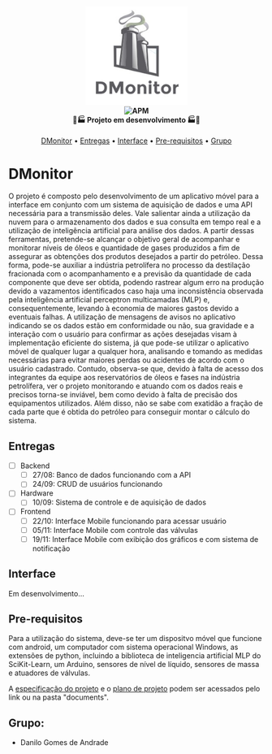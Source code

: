 <h4 align="center">
<img src="https://github.com/danilogoan/DMonitor/blob/main/icons/Logov2.jpg" width="200"><br>
	<img alt="APM" src="https://img.shields.io/apm/l/vim-mode"><br>
       🚧🏭 Projeto em desenvolvimento 🏭🚧
</h4>

<p align="center">
 <a href="#DMonitor">DMonitor</a> • 
 <a href="#Entregas">Entregas</a> • 
 <a href="#Interface">Interface</a> • 
 <a href="#Pre-requisitos">Pre-requisitos</a> • 
 <a href="#Grupo">Grupo</a>
</p>

# DMonitor
O projeto é composto pelo desenvolvimento de um aplicativo móvel para a interface em conjunto com um sistema de aquisição de dados e uma API necessária para a transmissão deles. Vale salientar ainda a utilização da nuvem para o armazenamento dos dados e sua consulta em tempo real e a utilização de inteligência artificial para análise dos dados.
A partir dessas ferramentas, pretende-se alcançar o objetivo geral de acompanhar e monitorar níveis de óleos e quantidade de gases produzidos a fim de assegurar as obtenções dos produtos desejados a partir do petróleo. Dessa forma, pode-se auxiliar a indústria petrolífera no processo da destilação fracionada com o acompanhamento e a previsão da quantidade de cada componente que deve ser obtida, podendo rastrear algum erro na produção devido a vazamentos identificados caso haja uma inconsistência observada pela inteligência artificial perceptron multicamadas (MLP) e, consequentemente, levando à economia de maiores gastos devido a eventuais falhas. 
A utilização de mensagens de avisos no aplicativo indicando se os dados estão em conformidade ou não, sua gravidade e a interação com o usuário para confirmar as ações desejadas visam à implementação eficiente do sistema, já que pode-se utilizar o aplicativo móvel de qualquer lugar a qualquer hora, analisando e tomando as medidas necessárias para evitar maiores perdas ou acidentes de acordo com o usuário cadastrado.
Contudo, observa-se que, devido à falta de acesso dos integrantes da equipe aos reservatórios de óleos e fases na indústria petrolífera, ver o projeto monitorando e atuando com os dados reais e precisos torna-se inviável, bem como devido à falta de precisão dos equipamentos utilizados. Além disso, não se sabe com exatidão a fração de cada parte que é obtida do petróleo para conseguir montar o cálculo do sistema.


## Entregas
- [ ] Backend
  - [ ] 27/08: Banco de dados funcionando com a API
  - [ ] 24/09: CRUD de usuários funcionando
- [ ] Hardware
  - [ ] 10/09: Sistema de controle e de aquisição de dados
- [ ] Frontend
  - [ ] 22/10: Interface Mobile funcionando para acessar usuário
  - [ ] 05/11: Interface Mobile com controle das válvulas
  - [ ] 19/11: Interface Mobile com exibição dos gráficos e com sistema de notificação

## Interface
Em desenvolvimento...

## Pre-requisitos
Para a utilização do sistema, deve-se ter um dispositvo móvel que funcione com android, um computador com sistema operacional Windows, as extensões de python, incluindo a biblioteca de inteligencia artificial MLP do SciKit-Learn, um Arduino, sensores de nível de líquido, sensores de massa e atuadores de válvulas.

A [especificação do projeto](https://github.com/danilogoan/DMonitor/blob/main/documents/EspecificacaoProjeto-DMonitor.docx.pdf) e o [plano de projeto](https://github.com/danilogoan/DMonitor/blob/main/documents/Plano%20de%20Projeto%20-%20DMonitor.pdf) podem ser acessados pelo link ou na pasta "documents".

## Grupo:

- Danilo Gomes de Andrade

